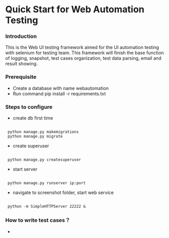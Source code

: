 #  Quick Start for Web Automation Testing

### Introduction
This is the Web UI testing framework aimed for the UI automation testing with selenium for testing team. This framework will finish the base function of logging, snapshot, test cases organization, test data parsing, email and result showing.

### Prerequisite
* Create a database with name webautomation
* Run command pip install -r requirements.txt 


### Steps to configure
* create db first time
<pre><code>
 python manage.py makemigrations
 python manage.py migrate
</code></pre>
* create superuser
<pre><code>
 python manage.py createsuperuser
</code></pre>
* start server
<pre><code>
 python manage.py runserver ip:port
</code></pre>
* navigate to screenshot folder, start web service
<pre><code>
 python -m SimpleHTTPServer 22222 &
</code></pre>

### How to write test cases？
* 